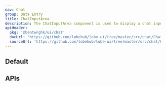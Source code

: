 ```yaml
---
nav: Chat
group: Data Entry
title: ChatInputArea
description: The ChatInputArea component is used to display a chat input area with expandable and collapsible feature, and a send button to submit the chat message. It can be customized with actions and footer, and also supports input value change and composition event for Chinese input.
apiHeader:
  pkg: '@bentwnghk/ui/chat'
  docUrl: 'https://github.com/lobehub/lobe-ui/tree/master/src/chat/ChatInputArea/index.md'
  sourceUrl: 'https://github.com/lobehub/lobe-ui/tree/master/src/chat/ChatInputArea/index.tsx'
---
```


## Default

<code src="./demos/index.tsx" nopadding></code>

## APIs

<API></API>
